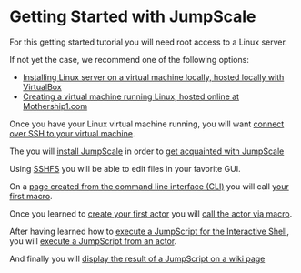 # Getting Started with JumpScale

For this getting started tutorial you will need root access to a Linux server.

If not yet the case, we recommend one of the following options:

 * [Installing Linux server on a virtual machine locally, hosted locally with VirtualBox](VirtualBox/VirtualBox.md)
 * [Creating a virtual machine running Linux, hosted online at Mothership1.com](Mothership1/Mothership1.md)

Once you have your Linux virtual machine running, you will want [connect over SSH to your virtual machine](Connect/Connect.md).

The you will [install JumpScale](JumpScale/JumpScale.md) in order to [get acquainted with JumpScale](JumpScale/GettingAcquainted.md)

Using [SSHFS](SSHFS/SSHFS.md) you will be able to edit files in your favorite GUI.

On a [page created from the command line interface (CLI)](JumpScale/creating_new_page_with_CLI.md) you will call [your first macro](JumpScale/create_your_first_macro.md).

Once you learned to [create your first actor](JumpScale/create_your_first_actor.md) you will [call the actor via macro](JumpScale/calling_actor_via_macro.md).

After having learned how to [execute a JumpScript for the Interactive Shell](JumpScale/executing_jumpscripts.md), you will [execute a JumpScript from an actor](JumpScale/execute_jumpscript_from_actor.md).

And finally you will [display the result of a JumpScript on a wiki page](JumpScale/display_result_from_jumpscript_on_wiki_page.md)
